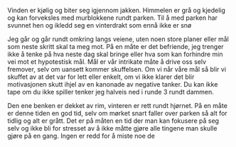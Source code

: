 Vinden er kjølig og biter seg igjennom jakken. Himmelen er grå og kjedelig og kan forveksles med murblokkene rundt parken. Til å med parken har svunnet hen og ikledd seg en vinterdrakt som ennå ikke er snø

Jeg går og går rundt omkring langs veiene, uten noen store planer eller mål som neste skritt skal ta meg mot. På en måte er det befriende, jeg trenger ikke å tenke på hva neste dag skal bringe eller hva som kan forhindre min vei mot et hypotestisk mål. Mål er   vår intrikate måte å drive oss selv fremover, selv om uansett kommer skuffelsen. Om vi når våre mål så blir vi skuffet av at det var for lett eller enkelt, om vi ikke klarer det blir motivasjonen skutt ihjel av en kanonade av negative tanker. Du kan ikke tape om du ikke spiller tenker jeg halveis ned i runde 3 rundt dammen. 

Den ene benken er dekket av rim, vinteren er rett rundt hjørnet. På en måte er denne tiden en god tid, selv om mørket snart faller over parken så alt for tidlig og alt er grått. Det er på måten en tid der man kan fokusere på seg selv og ikke bli for stresset av å ikke måtte gjøre alle tingene man skulle gjøre på en gang. Ingen er redd for å miste noe de